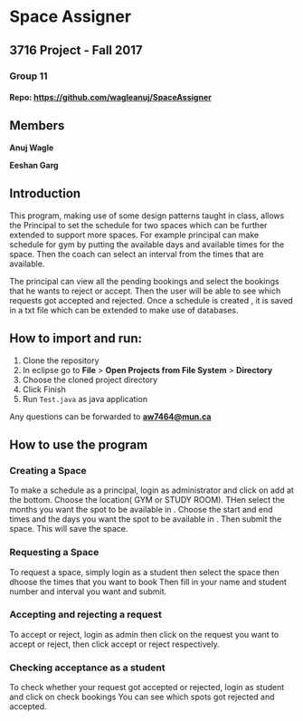 # Space Assigner

## 3716 Project - Fall 2017
### Group 11
#### Repo: https://github.com/wagleanuj/SpaceAssigner
## Members

**Anuj Wagle**

**Eeshan Garg**


## Introduction 
This program, making use of some design patterns taught in class, allows the Principal to set the schedule for two spaces which can be further extended to support more spaces. For example principal can 
make schedule for gym by putting the available days and available times for the 
space. Then the coach can select an interval from the times that are available.

The principal can view all the pending bookings and select the bookings that he wants
to reject or accept. Then the user will be able to see which requests got accepted and 
rejected.
Once a schedule is created , it is saved in a txt file which can be extended to make use of databases.
 

## How to import and run:
1. Clone the repository
2. In eclipse go to  **File** > **Open Projects from File System** > **Directory** 
3. Choose the cloned project directory
4. Click Finish
5. Run `Test.java` as java application


   
Any questions can be forwarded to **aw7464@mun.ca**
 

## How to use the program
### Creating a Space
To make a schedule as a principal, login as administrator and click on add at the bottom.
Choose the location( GYM or STUDY ROOM). THen select the months you want the spot to be available
in .
Choose the start and end times and the days you want the spot to be available in .
Then submit the space. This will save the space.

### Requesting a Space
To request a space, simply login as a student then select the space then dhoose the times that you want to book
Then fill in your name and student number and interval you want and submit.

### Accepting and rejecting a request
To accept or reject, login as admin then click on the request you want to accept or reject,
then click accept or reject respectively.

### Checking acceptance as a student
To check whether your request got accepted or rejected, login as student and click on check bookings
You can see which spots got rejected and accepted. 
